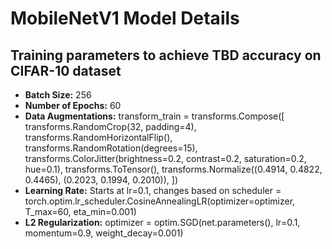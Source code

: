# MobileNetV1 Model Details
## Training parameters to achieve TBD accuracy on CIFAR-10 dataset

- **Batch Size:** 256
- **Number of Epochs:** 60
- **Data Augmentations:**
    transform_train = transforms.Compose([
    transforms.RandomCrop(32, padding=4),
    transforms.RandomHorizontalFlip(),
    transforms.RandomRotation(degrees=15),
    transforms.ColorJitter(brightness=0.2, contrast=0.2, saturation=0.2, hue=0.1),
    transforms.ToTensor(),
    transforms.Normalize((0.4914, 0.4822, 0.4465), (0.2023, 0.1994, 0.2010)),
    ])
- **Learning Rate:** Starts at lr=0.1, changes based on scheduler = torch.optim.lr_scheduler.CosineAnnealingLR(optimizer=optimizer, T_max=60, eta_min=0.001)
- **L2 Regularization:** optimizer = optim.SGD(net.parameters(), lr=0.1, momentum=0.9, weight_decay=0.001)